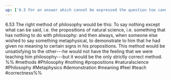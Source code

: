 ```yaml
---
up: ['6.5 For an answer which cannot be expressed the question too cannot be expressed.']
---
```

6.53 The right method of philosophy would be this: To say nothing except what can be said, i.e. the propositions of natural science, i.e. something that has nothing to do with philosophy: and then always, when someone else wished to say something metaphysical, to demonstrate to him that he had given no meaning to certain signs in his propositions. This method would be unsatisfying to the other---he would not have the feeling that we were teaching him philosophy---but it would be the only strictly correct method.
%%
#methods #Philosophy #nothing #propositions #naturalscience #Philosophy #Metaphysics #demonstration #meaning #feel #teach #correctness%%